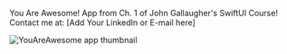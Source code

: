 You Are Awesome! App from Ch. 1 of John Gallaugher's SwiftUI Course!
Contact me at: [Add Your LinkedIn or E-mail here]

<img width:=290 alt="YouAreAwesome app thumbnail" src="https://github.com/user-attachments/assets/31f19a42-621a-4afd-a331-5f04fae79c44"/>

